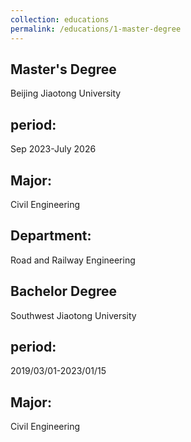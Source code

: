 ```yaml
---
collection: educations 
permalink: /educations/1-master-degree
---
```


## Master's Degree   
Beijing Jiaotong University
## period: 
Sep 2023-July 2026
## Major:
Civil Engineering
## Department:
Road and Railway Engineering

## Bachelor Degree
Southwest Jiaotong University
## period: 
2019/03/01-2023/01/15
## Major:
Civil Engineering
